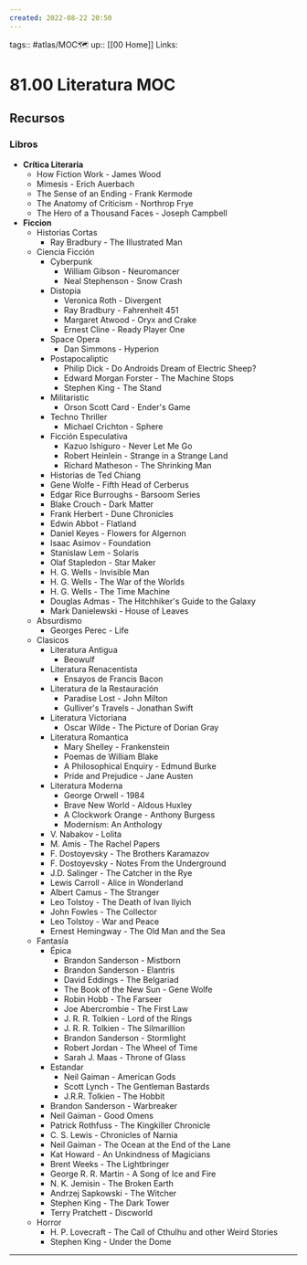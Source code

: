 ```yaml
---
created: 2022-08-22 20:50
---
```

tags:: #atlas/MOC🗺 
up:: [[00 Home]]
Links: 
# 81.00 Literatura MOC
## Recursos
### Libros
- **Crítica Literaria**
	- How Fiction Work - James Wood
	- Mimesis - Erich Auerbach
	- The Sense of an Ending - Frank Kermode
	- The Anatomy of Criticism - Northrop Frye
	- The Hero of a Thousand Faces - Joseph Campbell
- **Ficcion**
	- Historias Cortas
		- Ray Bradbury - The Illustrated Man
	- Ciencia Ficción
		- Cyberpunk
			- William Gibson - Neuromancer
			- Neal Stephenson - Snow Crash
		- Distopia
			- Veronica Roth - Divergent
			- Ray Bradbury - Fahrenheit 451
			- Margaret Atwood - Oryx and Crake
			- Ernest Cline - Ready Player One
		- Space Opera
			- Dan Simmons - Hyperion
		- Postapocaliptic
			- Philip Dick - Do Androids Dream of Electric Sheep?
			- Edward Morgan Forster - The Machine Stops
			- Stephen King - The Stand
		- Militaristic
			- Orson Scott Card - Ender's Game
		- Techno Thriller
			- Michael Crichton - Sphere
		- Ficción Especulativa
			- Kazuo Ishiguro - Never Let Me Go
			- Robert Heinlein - Strange in a Strange Land
			- Richard Matheson - The Shrinking Man
		- Historias de Ted Chiang
		- Gene Wolfe - Fifth Head of Cerberus
		- Edgar Rice Burroughs - Barsoom Series
		- Blake Crouch - Dark Matter
		- Frank Herbert - Dune Chronicles
		- Edwin Abbot - Flatland
		- Daniel Keyes - Flowers for Algernon
		- Isaac Asimov - Foundation
		- Stanislaw Lem - Solaris
		- Olaf Stapledon - Star Maker
		- H. G. Wells - Invisible Man
		- H. G. Wells - The War of the Worlds
		- H. G. Wells - The Time Machine
		- Douglas Admas - The Hitchhiker's Guide to the Galaxy
		- Mark Danielewski - House of Leaves
	- Absurdismo
		- Georges Perec - Life 
	- Clasicos
		- Literatura Antigua
			- Beowulf
		- Literatura Renacentista
			- Ensayos de Francis Bacon
		- Literatura de la Restauración
			- Paradise Lost - John Milton
			- Gulliver's Travels - Jonathan Swift
		- Literatura Victoriana
			- Oscar Wilde - The Picture of Dorian Gray
		- Literatura Romantica
			- Mary Shelley - Frankenstein
			- Poemas de William Blake
			- A Philosophical Enquiry - Edmund Burke
			- Pride and Prejudice - Jane Austen
		- Literatura Moderna
			- George Orwell - 1984
			- Brave New World - Aldous Huxley
			- A Clockwork Orange - Anthony Burgess
			- Modernism: An Anthology
		- V. Nabakov - Lolita
		- M. Amis - The Rachel Papers
		- F. Dostoyevsky - The Brothers Karamazov
		- F. Dostoyevsky - Notes From the Underground
		- J.D. Salinger - The Catcher in the Rye
		- Lewis Carroll - Alice in Wonderland
		- Albert Camus - The Stranger
		- Leo Tolstoy - The Death of Ivan Ilyich
		- John Fowles - The Collector
		- Leo Tolstoy - War and Peace
		- Ernest Hemingway - The Old Man and the Sea
	- Fantasía
		- Épica
			- Brandon Sanderson - Mistborn
			- Brandon Sanderson - Elantris
			- David Eddings - The Belgariad
			- The Book of the New Sun - Gene Wolfe
			- Robin Hobb - The Farseer
			- Joe Abercrombie - The First Law
			- J. R. R. Tolkien - Lord of the Rings
			- J. R. R. Tolkien - The Silmarillion
			- Brandon Sanderson - Stormlight
			- Robert Jordan - The Wheel of Time
			- Sarah J. Maas - Throne of Glass
		- Estandar
			- Neil Gaiman - American Gods
			- Scott Lynch - The Gentleman Bastards
			- J.R.R. Tolkien - The Hobbit
		- Brandon Sanderson - Warbreaker
		- Neil Gaiman - Good Omens
		- Patrick Rothfuss - The Kingkiller Chronicle
		- C. S. Lewis - Chronicles of Narnia
		- Neil Gaiman - The Ocean at the End of the Lane
		- Kat Howard - An Unkindness of Magicians
		- Brent Weeks - The Lightbringer
		- George R. R. Martin - A Song of Ice and Fire
		- N. K. Jemisin - The Broken Earth
		- Andrzej Sapkowski - The Witcher
		- Stephen King - The Dark Tower
		- Terry Pratchett - Discworld
	- Horror
		- H. P. Lovecraft - The Call of Cthulhu and other Weird Stories
		- Stephen King - Under the Dome
___
